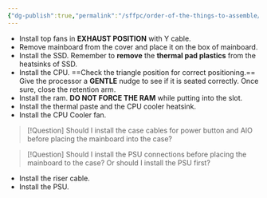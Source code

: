 ```yaml
---
{"dg-publish":true,"permalink":"/sffpc/order-of-the-things-to-assemble/","noteIcon":""}
---
```


- Install top fans in **EXHAUST POSITION** with Y cable.
- Remove mainboard from the cover and place it on the box of mainboard.
- Install the SSD. Remember to **remove** the **thermal pad plastics** from the heatsinks of SSD.
- Install the CPU. ==Check the triangle position for correct positioning.== Give the processor a **GENTLE** nudge to see if it is seated correctly. Once sure, close the retention arm.
- Install the ram. **DO NOT FORCE THE RAM** while putting into the slot.
- Install the thermal paste and the CPU cooler heatsink.
- Install the CPU Cooler fan.

>[!Question]
>Should I install the case cables for power button and AIO before placing the mainboard into the case?

>[!Question]
>Should I install the PSU connections before placing the mainboard to the case? Or should I install the PSU first?

- Install the riser cable.
- Install the PSU.